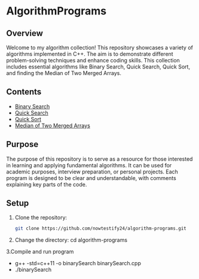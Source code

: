 # AlgorithmPrograms

## Overview
Welcome to my algorithm collection! This repository showcases a variety of algorithms implemented in C++. The aim is to demonstrate different problem-solving techniques and enhance coding skills. This collection includes essential algorithms like Binary Search, Quick Search, Quick Sort, and finding the Median of Two Merged Arrays.

## Contents
- [Binary Search](./binarySearch.cpp)
- [Quick Search](./quickSearch.cpp)
- [Quick Sort](./quickSort.cpp)
- [Median of Two Merged Arrays](./medianTwoArrays.cpp)

## Purpose
The purpose of this repository is to serve as a resource for those interested in learning and applying fundamental algorithms. It can be used for academic purposes, interview preparation, or personal projects. Each program is designed to be clear and understandable, with comments explaining key parts of the code.

## Setup
1. Clone the repository:
   ```bash
   git clone https://github.com/nowtestify24/algorithm-programs.git

2. Change the directory:
    cd algorithm-programs
   
3.Compile and run program
   - g++ -std=c++11 -o binarySearch binarySearch.cpp
   - ./binarySearch
